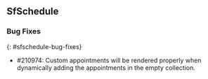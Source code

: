 ## SfSchedule

### Bug Fixes
{: #sfschedule-bug-fixes}

* \#210974: Custom appointments will be rendered properly when dynamically adding the appointments in the empty collection.
